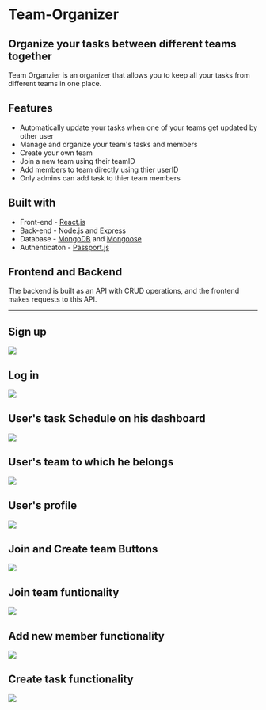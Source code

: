 # Team-Organizer


## Organize your tasks between different teams together

Team Organzier is an organizer that allows you to keep all your tasks from different teams in one place. 

## Features
- Automatically update your tasks when one of your teams get updated by other user
- Manage and organize your team's tasks and members
- Create your own team
- Join a new team using their teamID
- Add members to team directly using thier userID
- Only admins can add task to thier team members

## Built with
- Front-end - [React.js](https://reactjs.org/)
- Back-end - [Node.js](https://nodejs.org/en/) and [Express](http://expressjs.com/)
- Database - [MongoDB](https://www.mongodb.com/) and [Mongoose](https://mongoosejs.com/)
- Authenticaton - [Passport.js](http://www.passportjs.org/)

## Frontend and Backend
The backend is built as an API with CRUD operations, and the frontend makes requests to this API.

-----------------------------------------------------------------------------------------------------

## Sign up
![](1.png)
## Log in
![](2.png)
## User's task Schedule on his dashboard
![](3.png)
## User's team to which he belongs
![](4.png)
## User's profile
![](6.png)
## Join and Create team Buttons
![](5.png)
## Join team funtionality 
![](7.png)
## Add new member functionality
![](8.png)
## Create task functionality
![](9.png)

